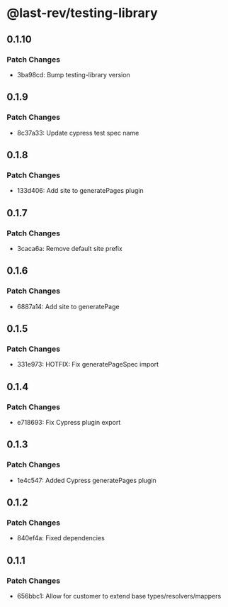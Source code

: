 # @last-rev/testing-library

## 0.1.10

### Patch Changes

- 3ba98cd: Bump testing-library version

## 0.1.9

### Patch Changes

- 8c37a33: Update cypress test spec name

## 0.1.8

### Patch Changes

- 133d406: Add site to generatePages plugin

## 0.1.7

### Patch Changes

- 3caca6a: Remove default site prefix

## 0.1.6

### Patch Changes

- 6887a14: Add site to generatePage

## 0.1.5

### Patch Changes

- 331e973: HOTFIX: Fix generatePageSpec import

## 0.1.4

### Patch Changes

- e718693: Fix Cypress plugin export

## 0.1.3

### Patch Changes

- 1e4c547: Added Cypress generatePages plugin

## 0.1.2

### Patch Changes

- 840ef4a: Fixed dependencies

## 0.1.1

### Patch Changes

- 656bbc1: Allow for customer to extend base types/resolvers/mappers
